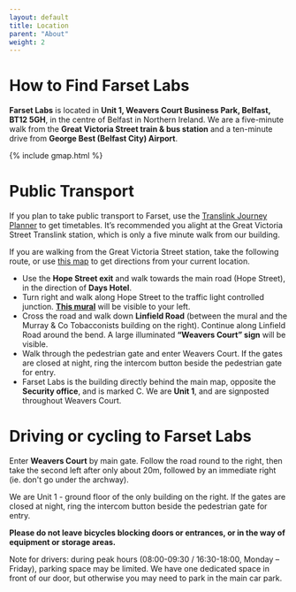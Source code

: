 ```yaml
---
layout: default
title: Location
parent: "About"
weight: 2
---
```


# How to Find Farset Labs

**Farset Labs** is located in **Unit 1, Weavers Court Business Park, Belfast, BT12 5GH**, in the centre of Belfast in Northern Ireland. We are a five-minute walk from the **Great Victoria Street train & bus station** and a ten-minute drive from **George Best (Belfast City) Airport**.

{% include gmap.html %}

# Public Transport


If you plan to take public transport to Farset, use the [Translink Journey Planner](http://journeyplanner.translink.co.uk/web/XSLT_TRIP_REQUEST2?language=en) to get timetables. It’s recommended you alight at the Great Victoria Street Translink station, which is only a five minute walk from our building.

If you are walking from the Great Victoria Street station, take the following route, or use [this map](https://www.google.co.uk/maps/place/Farset+Labs/@54.5951622,-5.9368974,15z/data=!4m2!3m1!1s0x486108f686ba0491:0xf206df9d70d81d76) to get directions from your current location.

* Use the **Hope Street exit** and walk towards the main road (Hope Street), in the direction of **Days Hotel**.
* Turn right and walk along Hope Street to the traffic light controlled junction. [**This mural**](/assets/img/mural.png) will be visible to your left.
* Cross the road and walk down **Linfield Road** (between the mural and the Murray & Co Tobacconists building on the right). Continue along Linfield Road around the bend. A large illuminated **“Weavers Court” sign** will be visible.
* Walk through the pedestrian gate and enter Weavers Court. If the gates are closed at night, ring the intercom button beside the pedestrian gate for entry.
* Farset Labs is the building directly behind the main map, opposite the **Security office**, and is marked C. We are **Unit 1**, and are signposted throughout Weavers Court.

# Driving or cycling to Farset Labs

Enter **Weavers Court** by main gate. Follow the road round to the right, then take the second left after only about 20m, followed by an immediate right (ie. don't go under the archway).

We are Unit 1  - ground floor of the only building on the right. If the gates are closed at night, ring the intercom button beside the pedestrian gate for entry.

**Please do not leave bicycles blocking doors or entrances, or in the way of equipment or storage areas.**

Note for drivers: during peak hours (08:00-09:30 / 16:30-18:00, Monday – Friday), parking space may be limited. We have one dedicated space in front of our door, but otherwise you may need to park in the main car park.
